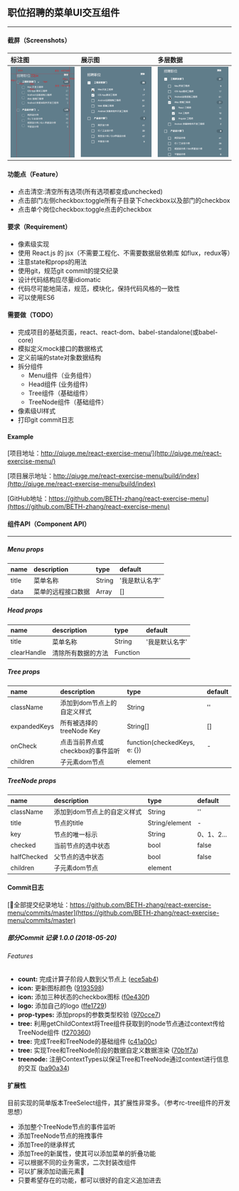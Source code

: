 ## 职位招聘的菜单UI交互组件
-----

#### 截屏（Screenshots）

标注图 | 展示图 | 多层数据 |
:-------|:------|:------|
![](./doc/UI.jpg) | ![](./doc/app.gif) | ![](./doc/app1.gif) |

#### 功能点（Feature）
* 点击清空:清空所有选项(所有选项都变成unchecked)
* 点击部门左侧checkbox:toggle所有子目录下checkbox以及部门的checkbox
* 点击单个岗位checkbox:toggle点击的checkbox

#### 要求（Requirement）
* 像素级实现
* 使用 React.js 的 jsx（不需要工程化、不需要数据层依赖库 如flux，redux等）
* 注意state和props的用法
* 使用git，规范git commit的提交纪录
* 设计代码结构应尽量idiomatic
* 代码尽可能地简洁，规范，模块化，保持代码风格的一致性
* 可以使用ES6

#### 需要做（TODO）
* 完成项目的基础页面，react、react-dom、babel-standalone(或babel-core)
* 模拟定义mock接口的数据格式
* 定义前端的state对象数据结构
* 拆分组件
  * Menu组件（业务组件）
  * Head组件 (业务组件)
  * Tree组件（基础组件）
  * TreeNode组件（基础组件）
* 像素级UI样式
* 打印git commit日志

#### Example
[项目地址：http://qiuge.me/react-exercise-menu/](http://qiuge.me/react-exercise-menu/)

[项目展示地址：http://qiuge.me/react-exercise-menu/build/index](http://qiuge.me/react-exercise-menu/build/index)

[GitHub地址：https://github.com/BETH-zhang/react-exercise-menu](https://github.com/BETH-zhang/react-exercise-menu)

#### 组件API（Component API）
-----
##### Menu props

name | description | type | default |
:-------|:------|:-----|:------|
title | 菜单名称 | String | '我是默认名字' |
data | 菜单的远程接口数据 | Array | [] |

##### Head props

name | description | type | default |
:-------|:------|:-----|:------|
title | 菜单名称 | String | '我是默认名字' |
clearHandle | 清除所有数据的方法 | Function |  |

##### Tree props

name | description | type | default |
:-------|:------|:-----|:------|
className | 添加到dom节点上的自定义样式 | String | '' |
expandedKeys | 所有被选择的treeNode Key | String[] | [] |
onCheck | 点击当前界点或checkbox的事件监听 | function(checkedKeys, e: {}) | - |
children | 子元素dom节点 | element | |

##### TreeNode props

name | description | type | default |
:-------|:------|:-----|:------|
className | 添加到dom节点上的自定义样式 | String | '' |
title | 节点的title | String/element | - |
key | 节点的唯一标示 | String | 0、1、2... |
checked | 当前节点的选中状态  |  bool | false |
halfChecked | 父节点的选中状态 | bool | false |
children | 子元素dom节点 | element | |

#### Commit日志

[全部提交纪录地址：https://github.com/BETH-zhang/react-exercise-menu/commits/master](https://github.com/BETH-zhang/react-exercise-menu/commits/master)
##### 部分Commit 记录 1.0.0 (2018-05-20)

###### Features

* **count:** 完成计算子阶段人数到父节点上 ([ece5ab4](https://github.com/BETH-zhang/react-exercise-menu/commit/ece5ab4))
* **icon:** 更新图标颜色 ([9193598](https://github.com/BETH-zhang/react-exercise-menu/commit/9193598))
* **icon:** 添加三种状态的checkbox图标 ([f0e430f](https://github.com/BETH-zhang/react-exercise-menu/commit/f0e430f))
* **logo:** 添加自己的logo ([ffe1729](https://github.com/BETH-zhang/react-exercise-menu/commit/ffe1729))
* **prop-types:** 添加props的参数类型校验 ([970cce7](https://github.com/BETH-zhang/react-exercise-menu/commit/970cce7))
* **tree:** 利用getChildContext将Tree组件获取到的node节点通过context传给TreeNode组件 ([f270360](https://github.com/BETH-zhang/react-exercise-menu/commit/f270360))
* **tree:** 完成Tree和TreeNode的基础组件 ([c41a00c](https://github.com/BETH-zhang/react-exercise-menu/commit/c41a00c))
* **tree:** 实现Tree和TreeNode阶段的数据自定义数据渲染 ([70b1f7a](https://github.com/BETH-zhang/react-exercise-menu/commit/70b1f7a))
* **treenode:** 注册ContextTypes以保证Tree和TreeNode通过context进行信息的交互 ([ba90a34](https://github.com/BETH-zhang/react-exercise-menu/commit/ba90a34))


#### 扩展性
目前实现的简单版本TreeSelect组件，其扩展性非常多。（参考rc-tree组件的开发思想）

* 添加整个TreeNode节点的事件监听
* 添加TreeNode节点的拖拽事件
* 添加Tree的继承样式
* 添加Tree的新属性，使其可以添加菜单的折叠功能
* 可以根据不同的业务需求，二次封装改组件
* 可以扩展添加动画元素
* 只要希望存在的功能，都可以很好的自定义追加进去